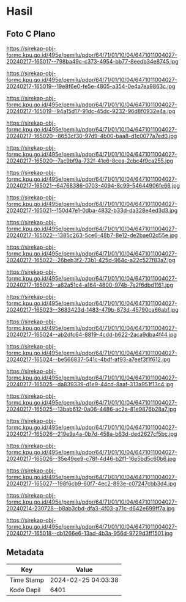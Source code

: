 # Hasil

## Foto C Plano

https://sirekap-obj-formc.kpu.go.id/495e/pemilu/pdpr/64/71/01/10/04/6471011004027-20240217-165017--798ba49c-c373-4954-bb77-8eedb34e8745.jpg

https://sirekap-obj-formc.kpu.go.id/495e/pemilu/pdpr/64/71/01/10/04/6471011004027-20240217-165019--19e8f6e0-fe5e-4805-a354-0e4a7ea9863c.jpg

https://sirekap-obj-formc.kpu.go.id/495e/pemilu/pdpr/64/71/01/10/04/6471011004027-20240217-165019--94a15d17-91dc-45dc-9232-96d8f0932e4a.jpg

https://sirekap-obj-formc.kpu.go.id/495e/pemilu/pdpr/64/71/01/10/04/6471011004027-20240217-165020--8653cf30-97d9-4b00-baa8-d1c0077a7ed0.jpg

https://sirekap-obj-formc.kpu.go.id/495e/pemilu/pdpr/64/71/01/10/04/6471011004027-20240217-165020--7ac9bf9a-732f-41e6-8cea-2cbc4f9ca255.jpg

https://sirekap-obj-formc.kpu.go.id/495e/pemilu/pdpr/64/71/01/10/04/6471011004027-20240217-165021--64768386-0703-4094-8c99-54644906fe66.jpg

https://sirekap-obj-formc.kpu.go.id/495e/pemilu/pdpr/64/71/01/10/04/6471011004027-20240217-165021--150d47e1-0dba-4832-b33d-da328e4ed3d3.jpg

https://sirekap-obj-formc.kpu.go.id/495e/pemilu/pdpr/64/71/01/10/04/6471011004027-20240217-165022--1385c263-5ce6-48b7-8e12-de2bae02d55e.jpg

https://sirekap-obj-formc.kpu.go.id/495e/pemilu/pdpr/64/71/01/10/04/6471011004027-20240217-165022--26beb3f2-73b1-425d-964c-a22c527f83a7.jpg

https://sirekap-obj-formc.kpu.go.id/495e/pemilu/pdpr/64/71/01/10/04/6471011004027-20240217-165023--a62a51c4-a164-4800-974b-7e2f6dbd1f61.jpg

https://sirekap-obj-formc.kpu.go.id/495e/pemilu/pdpr/64/71/01/10/04/6471011004027-20240217-165023--3683423d-1483-479b-873d-45790ca66abf.jpg

https://sirekap-obj-formc.kpu.go.id/495e/pemilu/pdpr/64/71/01/10/04/6471011004027-20240217-165024--ab2dfc64-8819-4cdd-b622-2aca9dba4f44.jpg

https://sirekap-obj-formc.kpu.go.id/495e/pemilu/pdpr/64/71/01/10/04/6471011004027-20240217-165024--be566837-541c-4bdf-af93-a7eef3f1f612.jpg

https://sirekap-obj-formc.kpu.go.id/495e/pemilu/pdpr/64/71/01/10/04/6471011004027-20240217-165025--da839339-d1e9-44cd-8aaf-313a951f13c4.jpg

https://sirekap-obj-formc.kpu.go.id/495e/pemilu/pdpr/64/71/01/10/04/6471011004027-20240217-165025--13bab612-0a06-4486-ac2a-81e9876b28a7.jpg

https://sirekap-obj-formc.kpu.go.id/495e/pemilu/pdpr/64/71/01/10/04/6471011004027-20240217-165026--219e9a4a-0b7d-458a-b63d-ded2627cf5bc.jpg

https://sirekap-obj-formc.kpu.go.id/495e/pemilu/pdpr/64/71/01/10/04/6471011004027-20240217-165026--35e49ee9-c78f-4d46-b2f1-16e5bd5c60b6.jpg

https://sirekap-obj-formc.kpu.go.id/495e/pemilu/pdpr/64/71/01/10/04/6471011004027-20240217-165027--198f6cb9-60f7-4ec2-893e-c07247cbb3d4.jpg

https://sirekap-obj-formc.kpu.go.id/495e/pemilu/pdpr/64/71/01/10/04/6471011004027-20240214-230728--b8ab3cbd-dfa3-4f03-a71c-d642e699ff7a.jpg

https://sirekap-obj-formc.kpu.go.id/495e/pemilu/pdpr/64/71/01/10/04/6471011004027-20240217-165018--db1266e6-13ad-4b3a-956d-9729d3ff1501.jpg


## Metadata

| Key        | Value               |
| ---------- | ------------------- |
| Time Stamp | 2024-02-25 04:03:38 |
| Kode Dapil | 6401                |



